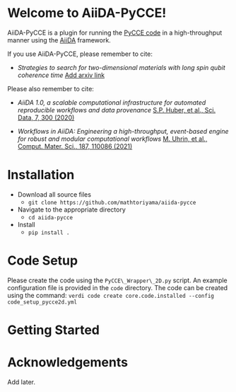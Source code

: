 Welcome to AiiDA-PyCCE!
=======================

AiiDA-PyCCE is a plugin for running the [PyCCE code](https://pycce.readthedocs.io/en/latest/) in a high-throughput manner using the [AiiDA](https://www.aiida.net/) framework.

If you use AiiDA-PyCCE, please remember to cite:

- *Strategies to search for two-dimensional materials with long spin qubit coherence time*
[Add arxiv link]()

Please also remember to cite:

- *AiiDA 1.0, a scalable computational infrastructure for automated reproducible workflows and data provenance*
    [S.P. Huber, et al., Sci. Data, 7, 300 (2020)](https://www.nature.com/articles/s41597-020-00638-4)

- *Workflows in AiiDA: Engineering a high-throughput, event-based engine for robust and modular computational workflows*
    [M. Uhrin, et al., Comput. Mater. Sci., 187, 110086 (2021)](https://www.sciencedirect.com/science/article/pii/S0927025620305772?via%3Dihub)

Installation
============
- Download all source files
    - `git clone https://github.com/mathtoriyama/aiida-pycce`
- Navigate to the appropriate directory
    - `cd aiida-pycce`
- Install
    - `pip install .`

Code Setup
==========
Please create the code using the `PyCCE\_Wrapper\_2D.py` script. An example configuration file is provided in the `code` directory. The code can be created using the command:
`verdi code create core.code.installed --config code_setup_pycce2d.yml`


Getting Started
===============



Acknowledgements
================
Add later.


